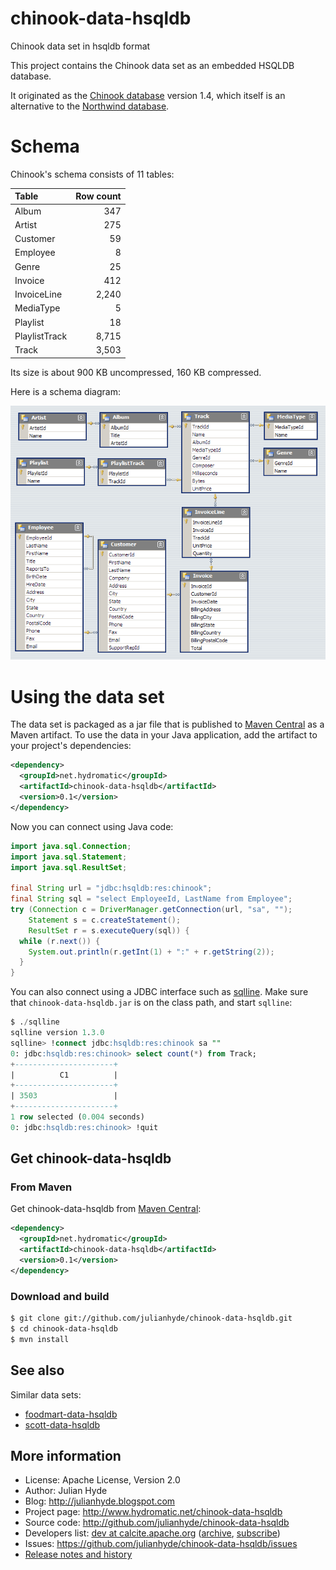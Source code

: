# chinook-data-hsqldb
Chinook data set in hsqldb format

This project contains the Chinook data set as an embedded
HSQLDB database.

It originated as the
[Chinook database](https://github.com/lerocha/chinook-database)
version 1.4, which itself is an alternative to the
[Northwind database](https://docs.microsoft.com/en-us/dotnet/framework/data/adonet/sql/linq/downloading-sample-databases).

# Schema

Chinook's schema consists of 11 tables:

| Table         | Row count |
| :------------ | --------: |
| Album         | 347       |
| Artist        | 275       |
| Customer      | 59        |
| Employee      | 8         |
| Genre         | 25        |
| Invoice       | 412       |
| InvoiceLine   | 2,240     |
| MediaType     | 5         |
| Playlist      | 18        |
| PlaylistTrack | 8,715     |
| Track         | 3,503     |

Its size is about 900 KB uncompressed, 160 KB compressed.

Here is a schema diagram:

![Chinook schema diagram](schema.png)

# Using the data set

The data set is packaged as a jar file that is published to
[Maven Central](https://search.maven.org/#search%7Cga%7C1%7Ca%3Achinook-data-hsqldb)
as a Maven artifact. To use the data in your Java application,
add the artifact to your project's dependencies:

```xml
<dependency>
  <groupId>net.hydromatic</groupId>
  <artifactId>chinook-data-hsqldb</artifactId>
  <version>0.1</version>
</dependency>
```

Now you can connect using Java code:

```java
import java.sql.Connection;
import java.sql.Statement;
import java.sql.ResultSet;

final String url = "jdbc:hsqldb:res:chinook";
final String sql = "select EmployeeId, LastName from Employee";
try (Connection c = DriverManager.getConnection(url, "sa", "");
    Statement s = c.createStatement();
    ResultSet r = s.executeQuery(sql)) {
  while (r.next()) {
    System.out.println(r.getInt(1) + ":" + r.getString(2));
  }
}
```

You can also connect using a JDBC interface such as [sqlline](https://github.com/julianhyde/sqlline).
Make sure that `chinook-data-hsqldb.jar` is on the class path, and start `sqlline`:

```sql
$ ./sqlline
sqlline version 1.3.0
sqlline> !connect jdbc:hsqldb:res:chinook sa ""
0: jdbc:hsqldb:res:chinook> select count(*) from Track;
+----------------------+
|          C1          |
+----------------------+
| 3503                 |
+----------------------+
1 row selected (0.004 seconds)
0: jdbc:hsqldb:res:chinook> !quit
```

## Get chinook-data-hsqldb

### From Maven

Get chinook-data-hsqldb from
<a href="https://search.maven.org/#search%7Cga%7C1%7Cg%3Anet.hydromatic%20a%3Achinook-data-hsqldb">Maven Central</a>:

```xml
<dependency>
  <groupId>net.hydromatic</groupId>
  <artifactId>chinook-data-hsqldb</artifactId>
  <version>0.1</version>
</dependency>
```

### Download and build

```bash
$ git clone git://github.com/julianhyde/chinook-data-hsqldb.git
$ cd chinook-data-hsqldb
$ mvn install
```

## See also

Similar data sets:
* [foodmart-data-hsqldb](https://github.com/julianhyde/foodmart-data-hsqldb)
* [scott-data-hsqldb](https://github.com/julianhyde/scott-data-hsqldb)

## More information

* License: Apache License, Version 2.0
* Author: Julian Hyde
* Blog: http://julianhyde.blogspot.com
* Project page: http://www.hydromatic.net/chinook-data-hsqldb
* Source code: http://github.com/julianhyde/chinook-data-hsqldb
* Developers list:
  <a href="mailto:dev@calcite.apache.org">dev at calcite.apache.org</a>
  (<a href="http://mail-archives.apache.org/mod_mbox/calcite-dev/">archive</a>,
  <a href="mailto:dev-subscribe@calcite.apache.org">subscribe</a>)
* Issues: https://github.com/julianhyde/chinook-data-hsqldb/issues
* <a href="HISTORY.md">Release notes and history</a>
